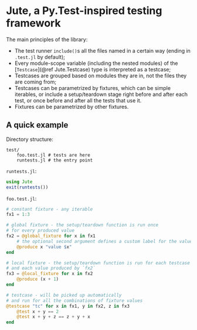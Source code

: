 # Jute, a Py.Test-inspired testing framework

The main principles of the library:

* The test runner `include()`s all the files named in a certain way (ending in `.test.jl` by default);
* Every module-scope variable (including the nested modules) of the [`Testcase`](@ref Jute.Testcase) type is interpreted as a testcase;
* Testcases are grouped based on modules they are in, not the files they are coming from;
* Testcases can be parametrized by fixtures, which can be simple iterables, or include a setup/teardown stage right before and after each test, or once before and after all the tests that use it.
* Fixtures can be parametrized by other fixtures.


## A quick example

Directory structure:

```
test/
    foo.test.jl # tests are here
    runtests.jl # the entry point
```

`runtests.jl`:

```julia
using Jute
exit(runtests())
```

`foo.test.jl`:

```julia
# constant fixture - any iterable
fx1 = 1:3

# global fixture - the setup/teardown function is run once
# for every produced value
fx2 = @global_fixture for x in fx1
    # the optional second argument defines a custom label for the value
    @produce x "value $x"
end

# local fixture - the setup/teardown function is run for each testcase
# and each value produced by `fx2`
fx3 = @local_fixture for x in fx2
    @produce (x + 1)
end

# testcase - will be picked up automatically
# and run for all the combinations of fixture values
@testcase "tc" for x in fx1, y in fx2, z in fx3
    @test x + y == 2
    @test x + y + z == z + y + x
end
```
